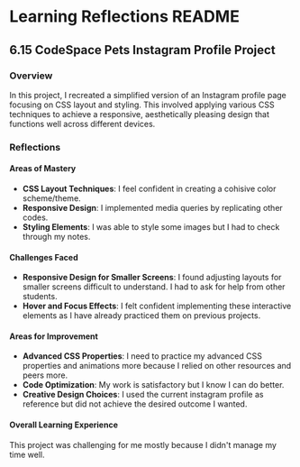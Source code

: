 
# Learning Reflections README 

## **6.15 CodeSpace Pets Instagram Profile Project**

### Overview

In this project, I recreated a simplified version of an Instagram profile page focusing on CSS layout and styling. This involved applying various CSS techniques to achieve a responsive, aesthetically pleasing design that functions well across different devices.

### Reflections

#### Areas of Mastery

- **CSS Layout Techniques**: I feel confident in creating a cohisive color scheme/theme. 
- **Responsive Design**: I implemented media queries by replicating other codes.
- **Styling Elements**: I was able to style some images but I had to check through my notes.

#### Challenges Faced

- **Responsive Design for Smaller Screens**: I found adjusting layouts for smaller screens difficult to understand. I had to ask for help from other students.
- **Hover and Focus Effects**: I felt confident implementing these interactive elements as I have already practiced them on previous projects.

#### Areas for Improvement

- **Advanced CSS Properties**: I need to practice my advanced CSS properties and animations more because I relied on other resources and peers more.
- **Code Optimization**: My work is satisfactory but I know I can do better.
- **Creative Design Choices**: I used the current instagram profile as reference but did not achieve the desired outcome I wanted.

#### Overall Learning Experience
This project was challenging for me mostly because I didn't manage my time well.
